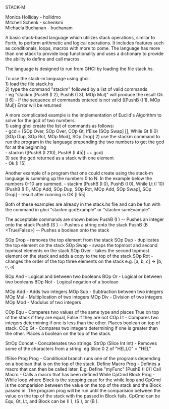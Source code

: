 STACK-M  

Monica Holliday - hollidmo  
Mitchell Schenk - schenkmi  
Michaela Buchanan - buchanam  

A basic stack-based language which utilizes stack operations, similar to Forth, to perform arithmetic and logical operations. It includes features such as conditionals, loops, macros with more to come. The language has more than one stack to provide loop functionality and
uses a dictionary to provide the ability to define and call macros.

The language is designed to run from GHCI by loading the file stack.hs.

To use the stack-m language using ghci:  
    1) load the file stack.hs  
    2) type the command "stackm" followed by a list of valid commands  
        - eg "stackm [PushB (I 2), PushB (I 3), MOp Mul]" will produce the result Ok [I 6]
        - if the sequence of commands entered is not valid ([PushB (I 1), MOp Mul]) Error will be returned
  
A more complicated example is the implementation of Euclid's Algorithm to solve for the gcd of two numbers.  
    1) using ghci create the list of commands as follows:  
        - gcd = [SOp Over, SOp Over, COp Gt, IfElse [SOp Swap] [], While Gt (I 0) [SOp Dup, SOp Rot, MOp Mod], SOp Drop]
    2) use the stackm command to run the program in the language prepending the two numbers to get the gcd for at the beginning  
        - stackm ([PushB (I 210), PushB (I 45)] ++ gcd)  
    3) see the gcd returned as a stack with one element  
        - Ok [I 15]

Another example of a program that one could create using the stack-m language is summing up the numbers 0 to N.
In the example below the numbers 0-10 are summed.
    - stackm [PushB (I 0), PushB (I 0), While Lt (I 10) [PushB (I 1), MOp Add, SOp Dup, SOp Rot, MOp Add, SOp Swap], SOp Drop]
    - result after running is OK [I 55]

Both of these examples are already in the stack.hs file and can be fun with the command in ghci "stackm gcdExample" or "stackm sumExample".

The acceptable commands are shown below
PushB (I <integer>) -- Pushes an integer onto the stack
PushB (S <string>) -- Pushes a string onto the stack
PushB (B <True/False>) -- Pushes a boolean onto the stack

SOp Drop - removes the top element from the stack
SOp Dup - duplicates the top element on the stack
SOp Swap - swaps the topmost and second topmost elements on the stack
SOp Over - takes the second topmost element on the stack and adds a copy to the top of the stack
SOp Rot - changes the order of the top three elements on the stack e.g. [a, b, c] -> [b, c, a]

BOp And - Logical and between two booleans
BOp Or - Logical or between two booleans
BOp Not - Logical negation of a boolean

MOp Add - Adds two integers
MOp Sub - Subtraction between two integers
MOp Mul - Multiplication of two integers
MOp Div - Division of two integers
MOp Mod - Modulus of two integers

COp Equ - Compares two values of the same type and places True on top of the stack if they are equal, False if they are not
COp Lt - Compares two integers determining if one is less than the other. Places boolean on top of stack.
COp Gt - Compares two integers determining if one is greater than the other. Places a boolean on the top of the stack.

StrOp Concat - Concatenates two strings.
StrOp (Slice Int Int) - Removes some of the characters from a string. eg Slice 0 2 of "HELLO" = "HEL"

IfElse Prog Prog - Conditional branch runs one of the programs depending on a boolean that is on the top of the stack.
Define Macro Prog - Defines a macro that can then be called later. E.g. Define "myFunc" [PushB (I 0)]
Call Macro - Calls a macro that has been defined
While CpCmd Block Prog - While loop where Block is the stopping case for the while loop and CpCmd is the comparision between the value on the top of the stack and the Block passed in.  The program prog will be run until the comparision between the value on the top of the stack with the passed in Block fails. CpCmd can be Equ, Gt, Lt, and Block can be (I <integer>), (S <string>), or (B <boolean>).
